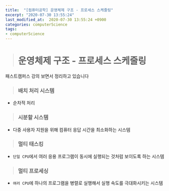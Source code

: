 ```yaml
---
title:  "[컴퓨터공학] 운영체제 구조 - 프로세스 스케줄링"
excerpt: "2020-07-30 13:55:24"
last_modified_at:  2020-07-30 13:55:24 +0900
categories: computerScience
tags:
- computerScience
---
```


># 운영체제 구조 - 프로세스 스케줄링  

패스트캠퍼스 강의 보면서 정리하고 있습니다  


>### 배치 처리 시스템  

- 순차적 처리  


>### 시분할 시스템  
- 다중 사용자 지원을 위해 컴퓨터 응답 시간을 최소화하는 시스템  


>### 멀티 태스킹  
- `단일 CPU`에서 여러 응용 프로그램이 동시에 실행되는 것처럼 보이도록 하는 시스템  


>### 멀티 프로세싱  
- `여러 CPU`에 하나의 프로그램을 병렬로 실행해서 실행 속도를 극대화시키는 시스템  
